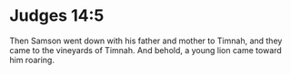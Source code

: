 # Judges 14:5

Then Samson went down with his father and mother to Timnah, and they came to the vineyards of Timnah. And behold, a young lion came toward him roaring.
